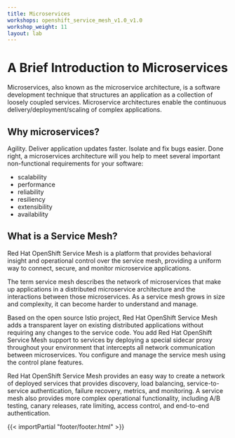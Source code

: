 ```yaml
---
title: Microservices
workshops: openshift_service_mesh_v1.0_v1.0
workshop_weight: 11
layout: lab
---
```


# A Brief Introduction to Microservices
Microservices, also known as the microservice architecture, is a software development technique that structures an application as a collection of loosely coupled services. Microservice architectures enable the continuous delivery/deployment/scaling of complex applications.

## Why microservices?
Agility. Deliver application updates faster. Isolate and fix bugs easier. Done right, a microservices architecture will you help to meet several important non-functional requirements for your software:

* scalability
* performance
* reliability
* resiliency
* extensibility
* availability

## What is a Service Mesh?
Red Hat OpenShift Service Mesh is a platform that provides behavioral insight and operational control over the service mesh, providing a uniform way to connect, secure, and monitor microservice applications.

The term service mesh describes the network of microservices that make up applications in a distributed microservice architecture and the interactions between those microservices. As a service mesh grows in size and complexity, it can become harder to understand and manage.

Based on the open source Istio project, Red Hat OpenShift Service Mesh adds a transparent layer on existing distributed applications without requiring any changes to the service code. You add Red Hat OpenShift Service Mesh support to services by deploying a special sidecar proxy throughout your environment that intercepts all network communication between microservices. You configure and manage the service mesh using the control plane features.

Red Hat OpenShift Service Mesh provides an easy way to create a network of deployed services that provides discovery, load balancing, service-to-service authentication, failure recovery, metrics, and monitoring. A service mesh also provides more complex operational functionality, including A/B testing, canary releases, rate limiting, access control, and end-to-end authentication.

[1]: https://xxxx

{{< importPartial "footer/footer.html" >}}